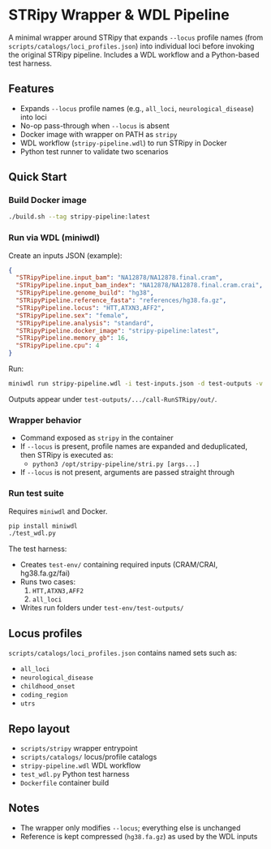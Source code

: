 # STRipy Wrapper & WDL Pipeline

A minimal wrapper around STRipy that expands `--locus` profile names (from `scripts/catalogs/loci_profiles.json`) into individual loci before invoking the original STRipy pipeline. Includes a WDL workflow and a Python-based test harness.

## Features

- Expands `--locus` profile names (e.g., `all_loci`, `neurological_disease`) into loci
- No-op pass-through when `--locus` is absent
- Docker image with wrapper on PATH as `stripy`
- WDL workflow (`stripy-pipeline.wdl`) to run STRipy in Docker
- Python test runner to validate two scenarios

## Quick Start

### Build Docker image

```bash
./build.sh --tag stripy-pipeline:latest
```

### Run via WDL (miniwdl)

Create an inputs JSON (example):

```json
{
  "STRipyPipeline.input_bam": "NA12878/NA12878.final.cram",
  "STRipyPipeline.input_bam_index": "NA12878/NA12878.final.cram.crai",
  "STRipyPipeline.genome_build": "hg38",
  "STRipyPipeline.reference_fasta": "references/hg38.fa.gz",
  "STRipyPipeline.locus": "HTT,ATXN3,AFF2",
  "STRipyPipeline.sex": "female",
  "STRipyPipeline.analysis": "standard",
  "STRipyPipeline.docker_image": "stripy-pipeline:latest",
  "STRipyPipeline.memory_gb": 16,
  "STRipyPipeline.cpu": 4
}
```

Run:

```bash
miniwdl run stripy-pipeline.wdl -i test-inputs.json -d test-outputs -v
```

Outputs appear under `test-outputs/.../call-RunSTRipy/out/`.

### Wrapper behavior

- Command exposed as `stripy` in the container
- If `--locus` is present, profile names are expanded and deduplicated, then STRipy is executed as:
  - `python3 /opt/stripy-pipeline/stri.py [args...]`
- If `--locus` is not present, arguments are passed straight through

### Run test suite

Requires `miniwdl` and Docker.

```bash
pip install miniwdl
./test_wdl.py
```

The test harness:
- Creates `test-env/` containing required inputs (CRAM/CRAI, hg38.fa.gz/fai)
- Runs two cases:
  1) `HTT,ATXN3,AFF2`
  2) `all_loci`
- Writes run folders under `test-env/test-outputs/`

## Locus profiles

`scripts/catalogs/loci_profiles.json` contains named sets such as:
- `all_loci`
- `neurological_disease`
- `childhood_onset`
- `coding_region`
- `utrs`

## Repo layout

- `scripts/stripy` wrapper entrypoint
- `scripts/catalogs/` locus/profile catalogs
- `stripy-pipeline.wdl` WDL workflow
- `test_wdl.py` Python test harness
- `Dockerfile` container build

## Notes

- The wrapper only modifies `--locus`; everything else is unchanged
- Reference is kept compressed (`hg38.fa.gz`) as used by the WDL inputs


